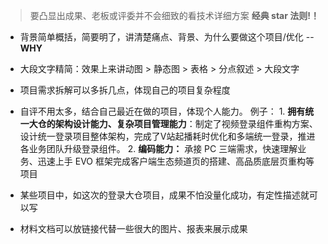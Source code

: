 
> 要凸显出成果、老板或评委并不会细致的看技术详细方案
> **经典 star 法则!！**


- 背景简单概括，简要明了，讲清楚痛点、背景、为什么要做这个项目/优化 -- **WHY**

- 大段文字精简：效果上来讲动图 > 静态图 > 表格 > 分点叙述 > 大段文字

- 项目需求拆解可以多拆几点，体现自己的项目复杂程度

- 自评不用太多，结合自己最近在做的项目，体现个人能力。
	例子：
	1. **拥有统一大仓的架构设计能力、复杂项目管理能力**：制定了视频登录组件重构方案、设计统一登录项目整体架构，完成了V站起播耗时优化和多端统一登录，推进各业务团队升级登录组件。
	2. **编码能力：** 承接 PC 三端需求，快速理解业务、迅速上手 EVO 框架完成客户端生态频道页的搭建、高品质底层页重构等项目


- 某些项目中，如这次的登录大仓项目，成果不怕没量化成功，有定性描述就可以写

- 材料文档可以放链接代替一些很大的图片、报表来展示成果